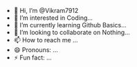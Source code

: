 - 👋 Hi, I’m @Vikram7912
- 👀 I’m interested in Coding...
- 🌱 I’m currently learning Github Basics...
- 💞️ I’m looking to collaborate on Nothing...
- 📫 How to reach me ...
- 😄 Pronouns: ...
- ⚡ Fun fact: ...

<!---
Vikram7912/Vikram7912 is a ✨ special ✨ repository because its `README.md` (this file) appears on your GitHub profile.
You can click the Preview link to take a look at your changes.
--->

